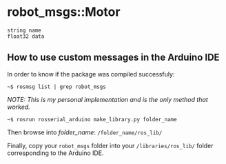 # robot_msgs::Motor

```
string name
float32 data
```

## How to use custom messages in the Arduino IDE

In order to know if the package was compiled successfuly:

`~$ rosmsg list | grep robot_msgs`

*NOTE:* _This is my personal implementation and is the only method that worked._

`~$ rosrun rosserial_arduino make_library.py folder_name`

Then browse into _folder_name_: `/folder_name/ros_lib/`

Finally, copy your `robot_msgs` folder into your `/libraries/ros_lib/` folder corresponding to the Arduino IDE.